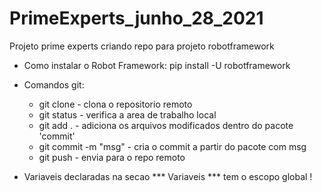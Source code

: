 # PrimeExperts_junho_28_2021
Projeto prime experts criando repo para projeto robotframework

- Como instalar o Robot Framework:
pip install -U robotframework

- Comandos git:
    - git clone - clona o repositorio remoto
    - git status - verifica a area de trabalho local
    - git add . - adiciona os arquivos modificados dentro do pacote 'commit'
    - git commit -m "msg" - cria o commit a partir do pacote com msg
    - git push - envia para o repo remoto

- Variaveis declaradas na secao *** Variaveis *** tem o escopo global !